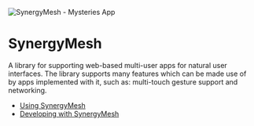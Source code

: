 ![SynergyMesh - Mysteries App](https://raw.githubusercontent.com/wiki/jamcnaughton/SynergyMesh/SynergyMesh-Mystery.png)

# SynergyMesh
A library for supporting web-based multi-user apps for natural user interfaces. The library supports many features which can be made use of by apps implemented with it, such as: multi-touch gesture support and networking.

 - [Using SynergyMesh](https://github.com/jamcnaughton/synergymesh/wiki/using-synergymesh)
 - [Developing with SynergyMesh](https://github.com/jamcnaughton/synergymesh/wiki/developing-with-synergymesh)
